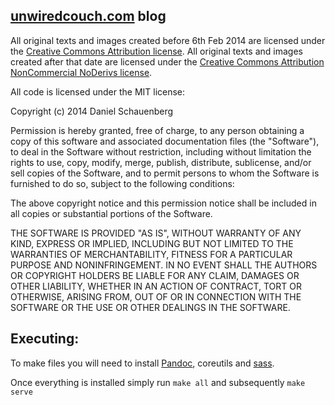 ## [unwiredcouch.com][1] blog
All original texts and images created before 6th Feb 2014 are licensed under
the [Creative Commons Attribution license][2]. All original texts and images
created after that date are licensed under the [Creative Commons Attribution
NonCommercial NoDerivs license][3].

All code is licensed under the MIT license:

  Copyright (c) 2014 Daniel Schauenberg

  Permission is hereby granted, free of charge, to any person obtaining
  a copy of this software and associated documentation files (the
  "Software"), to deal in the Software without restriction, including
  without limitation the rights to use, copy, modify, merge, publish,
  distribute, sublicense, and/or sell copies of the Software, and to
  permit persons to whom the Software is furnished to do so, subject to
  the following conditions:

  The above copyright notice and this permission notice shall be
  included in all copies or substantial portions of the Software.

  THE SOFTWARE IS PROVIDED "AS IS", WITHOUT WARRANTY OF ANY KIND,
  EXPRESS OR IMPLIED, INCLUDING BUT NOT LIMITED TO THE WARRANTIES OF
  MERCHANTABILITY, FITNESS FOR A PARTICULAR PURPOSE AND
  NONINFRINGEMENT. IN NO EVENT SHALL THE AUTHORS OR COPYRIGHT HOLDERS BE
  LIABLE FOR ANY CLAIM, DAMAGES OR OTHER LIABILITY, WHETHER IN AN ACTION
  OF CONTRACT, TORT OR OTHERWISE, ARISING FROM, OUT OF OR IN CONNECTION
  WITH THE SOFTWARE OR THE USE OR OTHER DEALINGS IN THE SOFTWARE.

## Executing:
  To make files you will need to install [Pandoc][4], coreutils and
  [sass][5].

  Once everything is installed simply run
  `make all` and subsequently `make serve`

[1]: http://unwiredcouch.com
[2]: http://creativecommons.org/licenses/by/3.0/
[3]: https://creativecommons.org/licenses/by-nc-nd/3.0/
[4]: http://pandoc.org/installing.html
[5]: https://sass-lang.com
